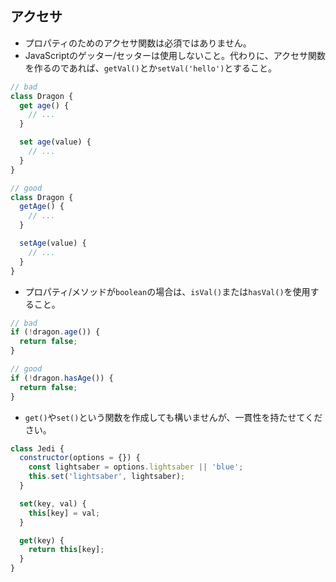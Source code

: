 ## アクセサ

* プロパティのためのアクセサ関数は必須ではありません。
* JavaScriptのゲッター/セッターは使用しないこと。代わりに、アクセサ関数を作るのであれば、`getVal()`とか`setVal('hello')`とすること。
```js 
// bad
class Dragon {
  get age() {
    // ...
  }

  set age(value) {
    // ...
  }
}

// good
class Dragon {
  getAge() {
    // ...
  }

  setAge(value) {
    // ...
  }
}
```
* プロパティ/メソッドが`boolean`の場合は、`isVal()`または`hasVal()`を使用すること。
```js
// bad
if (!dragon.age()) {
  return false;
}

// good
if (!dragon.hasAge()) {
  return false;
}
```
* `get()`や`set()`という関数を作成しても構いませんが、一貫性を持たせてください。
```js
class Jedi {
  constructor(options = {}) {
    const lightsaber = options.lightsaber || 'blue';
    this.set('lightsaber', lightsaber);
  }

  set(key, val) {
    this[key] = val;
  }

  get(key) {
    return this[key];
  }
}
```